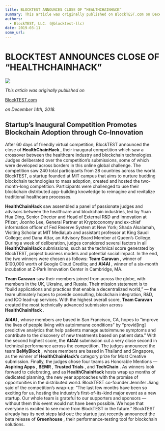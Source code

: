 ```yaml
---
title: BLOCKTEST ANNOUNCES CLOSE OF “HEALTHCHAINHACK”
summary: This article was originally published on BlockTEST.com on December 14th, 2018. Startup’s Inaugural Competition Promotes Blockchain Adoption through Co-Innovation After 60 days of friendly virtual competition, BlockTEST announced the close of HealthChainHack , their inaugural competition which saw a crossover between the healthcare industry and blockchain technologies. Judges deliberated over the competition’s submissions, some of which were developed across borders in this online global challeng
authors:
  - BlockTEST, LLC. (@blocktest-llc)
date: 2019-03-11
some_url: 
---
```


# BLOCKTEST ANNOUNCES CLOSE OF “HEALTHCHAINHACK”


![](https://api.kauri.io:443/ipfs/QmQc8dGwjvEmEd8r886qwJ3beshKtgJSNg5kqtrV2NTbkC)

 
_This article was originally published on_
  
[BlockTEST.com](https://blocktest.com/2018/12/14/blocktest-announces-close-of-healthchainhack/)
  
_on December 14th, 2018._
 

## Startup’s Inaugural Competition Promotes Blockchain Adoption through Co-Innovation
After 60 days of friendly virtual competition, BlockTEST announced the close of 
**HealthChainHack**
 , their inaugural competition which saw a crossover between the healthcare industry and blockchain technologies. Judges deliberated over the competition’s submissions, some of which were developed across borders in this online global challenge. The competition saw 240 total participants from 28 countries across the world.
BlockTEST, a startup founded at MIT campus that aims to nurture budding blockchain technologies to mass adoption, created and hosted the two-month-long competition. Participants were challenged to use their blockchain distributed app-building knowledge to reimagine and revitalize traditional healthcare processes.
 
**HealthChainHack**
 saw assembled a panel of passionate judges and advisors between the healthcare and blockchain industries, led by Yuan Hua Ding, Senior Director and Head of External R&D and Innovation at Pfizer; Joonho Lee, General Partner at Kryptoconomy and ex-chief information officer of Fed Reserve System at New York; Shada Alsalamah, Visiting Scholar at MIT MediaLab and assistant professor at King Saudi College; and Dana Attar, an Advisory Board Member at Queen’s College.
During a week of deliberation, judges considered several factors in all 
**HealthChainHack**
 submissions, such as the technical score generated by BlockTEST, project business models and potential social impact. In the end, the two winners were chosen as follows: 
**Team Caravan**
 , winner of $100,000 worth of Google Cloud Credits; and 
**AI4AI**
 , winner of a six-month incubation at Z-Park Innovation Center in Cambridge, MA.
 
**Team Caravan**
 saw their members joined from across the globe, with members in the UK, Ukraine, and Russia. Their mission statement is to “build applications and practices that enable a decentralized world,” — the team ultimately hopes to provide consulting, blockchain integration, R&D, and ICO lead-up services. With the highest overall score, 
**Team Caravan**
 created the most technically advanced submission across 
**HealthChainHack**
 .
 
**AI4AI**
 , whose members are based in San Francisco, CA, hopes to “improve the lives of people living with autoimmune conditions” by “provid[ing] predictive analytics that help patients manage autoimmune symptoms and contribute to the discovery of new treatments based on patient data.” With the second highest score, the 
**AI4AI**
 submission cut a very close second in technical performance across the competition.
The judges announced the team 
**BeMyBlock**
 , whose members are based in Thailand and Singapore, as the winner of 
**HealthChainHack’s**
 category prize for Most Creative submission. Finally, the judges chose four teams as Honorable Mentions — 
**Aspiring Apps**
 , 
**BEMR**
 , 
**Trusted Trials**
 , and 
**TechChain**
 .
As winners look forward to celebrating, and as 
**HealthChainHack**
 hosts wrap up months of dedicated planning, the new year approaches with the promise of opportunities in the distributed world. BlockTEST co-founder Jennifer Jiang said of the competition’s wrap-up: “The last few months have been so exciting for us, hosting the industry’s first-of-its-kind major event as a new startup. Our whole team is grateful to our supporters and sponsors — without them this event would not have been possible. We hope that everyone is excited to see more from BlockTEST in the future.” BlockTEST already has its next steps laid out: the startup just recently announced the beta release of 
**Greenhouse**
 , their performance-testing tool for blockchain solutions.
